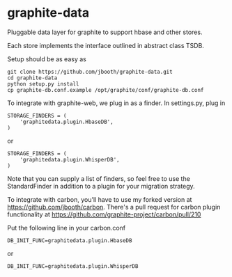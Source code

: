 graphite-data
=============

Pluggable data layer for graphite to support hbase and other stores.

Each store implements the interface outlined in abstract class TSDB.

Setup should be as easy as

    git clone https://github.com/jbooth/graphite-data.git
    cd graphite-data
    python setup.py install
    cp graphite-db.conf.example /opt/graphite/conf/graphite-db.conf

To integrate with graphite-web, we plug in as a finder.  In settings.py, plug in

    STORAGE_FINDERS = (
        'graphitedata.plugin.HbaseDB',
    )

or

    STORAGE_FINDERS = (
        'graphitedata.plugin.WhisperDB',
    )

Note that you can supply a list of finders, so feel free to use the StandardFinder in addition to a plugin for your migration strategy.

To integrate with carbon, you'll have to use my forked version at https://github.com/jbooth/carbon.  There's a pull request for carbon plugin functionality at https://github.com/graphite-project/carbon/pull/210

Put the following line in your carbon.conf

    DB_INIT_FUNC=graphitedata.plugin.HbaseDB

or

    DB_INIT_FUNC=graphitedata.plugin.WhisperDB
